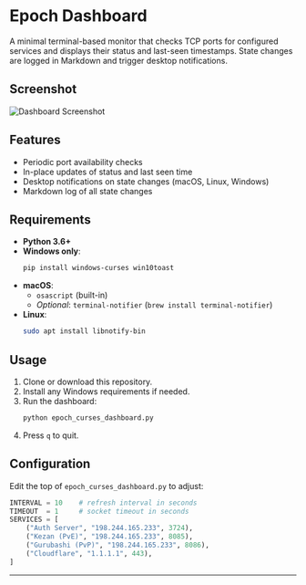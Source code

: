 # Epoch Dashboard

A minimal terminal-based monitor that checks TCP ports for configured services and displays their status and last-seen timestamps. State changes are logged in Markdown and trigger desktop notifications.

## Screenshot

<!-- Replace with your screenshot -->
![Dashboard Screenshot]()

## Features

- Periodic port availability checks
- In-place updates of status and last seen time
- Desktop notifications on state changes (macOS, Linux, Windows)
- Markdown log of all state changes

## Requirements

- **Python 3.6+**
- **Windows only**:
  ```bash
  pip install windows-curses win10toast
  ```
- **macOS**:
  - `osascript` (built-in)
  - _Optional_: `terminal-notifier` (`brew install terminal-notifier`)
- **Linux**:
  ```bash
  sudo apt install libnotify-bin
  ```

## Usage

1. Clone or download this repository.
2. Install any Windows requirements if needed.
3. Run the dashboard:
   ```bash
   python epoch_curses_dashboard.py
   ```
4. Press `q` to quit.

## Configuration

Edit the top of `epoch_curses_dashboard.py` to adjust:

```python
INTERVAL = 10    # refresh interval in seconds
TIMEOUT  = 1     # socket timeout in seconds
SERVICES = [
    ("Auth Server", "198.244.165.233", 3724),
    ("Kezan (PvE)", "198.244.165.233", 8085),
    ("Gurubashi (PvP)", "198.244.165.233", 8086),
    ("Cloudflare", "1.1.1.1", 443),
]
```

---

<!-- Add any further notes or links below -->

